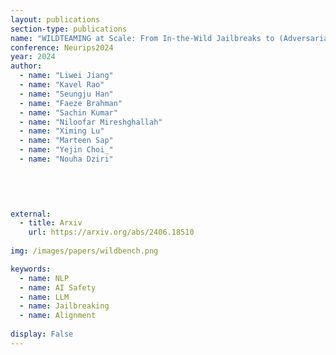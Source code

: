 ```yaml
---
layout: publications
section-type: publications
name: "WILDTEAMING at Scale: From In-the-Wild Jailbreaks to (Adversarially) Safer Language Models"
conference: Neurips2024
year: 2024
author:
  - name: "Liwei Jiang"
  - name: "Kavel Rao"
  - name: "Seungju Han"
  - name: "Faeze Brahman"
  - name: "Sachin Kumar"
  - name: "Niloofar Mireshghallah"
  - name: "Ximing Lu"
  - name: "Marteen Sap"
  - name: "Yejin Choi_"
  - name: "Nouha Dziri"
  


  
  
external:
  - title: Arxiv
    url: https://arxiv.org/abs/2406.18510
  
img: /images/papers/wildbench.png

keywords:
  - name: NLP
  - name: AI Safety
  - name: LLM
  - name: Jailbreaking
  - name: Alignment
  
display: False
---
```

